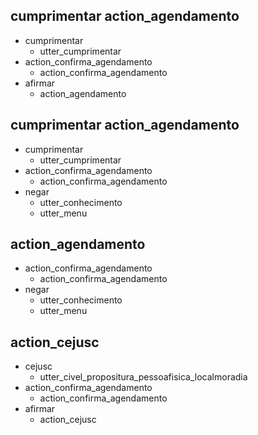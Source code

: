 ## cumprimentar action_agendamento
* cumprimentar
    - utter_cumprimentar
* action_confirma_agendamento
    - action_confirma_agendamento
* afirmar
    - action_agendamento

## cumprimentar action_agendamento
* cumprimentar
    - utter_cumprimentar
* action_confirma_agendamento
    - action_confirma_agendamento
* negar
    - utter_conhecimento
    - utter_menu

## action_agendamento
* action_confirma_agendamento
    - action_confirma_agendamento
* negar
    - utter_conhecimento
    - utter_menu

## action_cejusc
* cejusc
    - utter_civel_propositura_pessoafisica_localmoradia
* action_confirma_agendamento 
    - action_confirma_agendamento
* afirmar
    - action_cejusc
